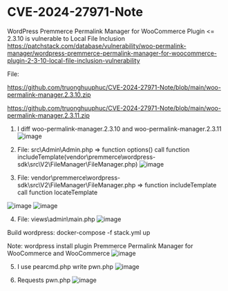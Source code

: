 # CVE-2024-27971-Note
WordPress Premmerce Permalink Manager for WooCommerce Plugin <= 2.3.10 is vulnerable to Local File Inclusion
https://patchstack.com/database/vulnerability/woo-permalink-manager/wordpress-premmerce-permalink-manager-for-woocommerce-plugin-2-3-10-local-file-inclusion-vulnerability

File:

https://github.com/truonghuuphuc/CVE-2024-27971-Note/blob/main/woo-permalink-manager.2.3.10.zip

https://github.com/truonghuuphuc/CVE-2024-27971-Note/blob/main/woo-permalink-manager.2.3.11.zip


1. I diff woo-permalink-manager.2.3.10 and woo-permalink-manager.2.3.11
![image](https://github.com/truonghuuphuc/CVE-2024-27971-Note/assets/20487674/af9616e9-b731-4f48-b287-36693662cfc7)



3. File: src\Admin\Admin.php => function options() call function includeTemplate(vendor\premmerce\wordpress-sdk\src\V2\FileManager\FileManager.php)
![image](https://github.com/truonghuuphuc/CVE-2024-27971-Note/assets/20487674/a082d1aa-4bfe-42fd-87e4-eac3cc80d363)

4. File: vendor\premmerce\wordpress-sdk\src\V2\FileManager\FileManager.php => function includeTemplate call function locateTemplate

![image](https://github.com/truonghuuphuc/CVE-2024-27971-Note/assets/20487674/30ef699a-8d46-480a-84bd-a46bde74d006)
![image](https://github.com/truonghuuphuc/CVE-2024-27971-Note/assets/20487674/642bd242-38ad-4928-8fa9-d9e6508a083d)

4. File: views\admin\main.php
![image](https://github.com/truonghuuphuc/CVE-2024-27971-Note/assets/20487674/6b385e8b-74c5-45c3-83de-6189087136a4)

Build wordpress: docker-compose -f stack.yml up

Note: wordpress install plugin Premmerce Permalink Manager for WooCommerce and WooCommerce
![image](https://github.com/truonghuuphuc/CVE-2024-27971-Note/assets/20487674/dfd652d6-d28b-4fdc-a24e-df6ca4ea72f7)


5. I use pearcmd.php write pwn.php
![image](https://github.com/truonghuuphuc/CVE-2024-27971-Note/assets/20487674/12dfc88e-86a0-4c3b-84a2-cb887097e0bf)

6. Requests pwn.php
![image](https://github.com/truonghuuphuc/CVE-2024-27971-Note/assets/20487674/6ab06f37-d31f-43f4-a718-39e89695e5b4)
